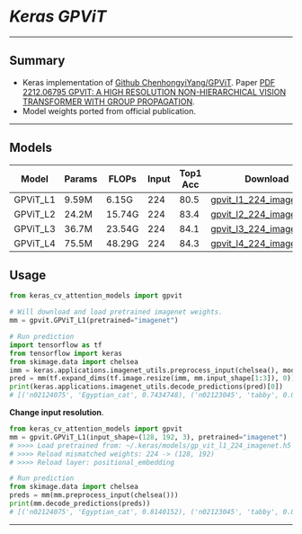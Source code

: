 # ___Keras GPViT___
***

## Summary
  - Keras implementation of [Github ChenhongyiYang/GPViT](https://github.com/ChenhongyiYang/GPViT). Paper [PDF 2212.06795 GPVIT: A HIGH RESOLUTION NON-HIERARCHICAL VISION TRANSFORMER WITH GROUP PROPAGATION](https://arxiv.org/pdf/2212.06795.pdf).
  - Model weights ported from official publication.
***

## Models
  | Model    | Params | FLOPs  | Input | Top1 Acc | Download |
  | -------- | ------ | ------ | ----- | -------- | -------- |
  | GPViT_L1 | 9.59M  | 6.15G  | 224   | 80.5     | [gpvit_l1_224_imagenet.h5](https://github.com/leondgarse/keras_cv_attention_models/releases/download/gpvit/gpvit_l1_224_imagenet.h5) |
  | GPViT_L2 | 24.2M  | 15.74G | 224   | 83.4     | [gpvit_l2_224_imagenet.h5](https://github.com/leondgarse/keras_cv_attention_models/releases/download/gpvit/gpvit_l2_224_imagenet.h5) |
  | GPViT_L3 | 36.7M  | 23.54G | 224   | 84.1     | [gpvit_l3_224_imagenet.h5](https://github.com/leondgarse/keras_cv_attention_models/releases/download/gpvit/gpvit_l3_224_imagenet.h5) |
  | GPViT_L4 | 75.5M  | 48.29G | 224   | 84.3     | [gpvit_l4_224_imagenet.h5](https://github.com/leondgarse/keras_cv_attention_models/releases/download/gpvit/gpvit_l4_224_imagenet.h5) |
## Usage
  ```py
  from keras_cv_attention_models import gpvit

  # Will download and load pretrained imagenet weights.
  mm = gpvit.GPViT_L1(pretrained="imagenet")

  # Run prediction
  import tensorflow as tf
  from tensorflow import keras
  from skimage.data import chelsea
  imm = keras.applications.imagenet_utils.preprocess_input(chelsea(), mode='torch') # Chelsea the cat
  pred = mm(tf.expand_dims(tf.image.resize(imm, mm.input_shape[1:3]), 0)).numpy()
  print(keras.applications.imagenet_utils.decode_predictions(pred)[0])
  # [('n02124075', 'Egyptian_cat', 0.7434748), ('n02123045', 'tabby', 0.089776225), ...]
  ```
  **Change input resolution**.
  ```py
  from keras_cv_attention_models import gpvit
  mm = gpvit.GPViT_L1(input_shape=(128, 192, 3), pretrained="imagenet")
  # >>>> Load pretrained from: ~/.keras/models/gp_vit_l1_224_imagenet.h5
  # >>>> Reload mismatched weights: 224 -> (128, 192)
  # >>>> Reload layer: positional_embedding

  # Run prediction
  from skimage.data import chelsea
  preds = mm(mm.preprocess_input(chelsea()))
  print(mm.decode_predictions(preds))
  # [('n02124075', 'Egyptian_cat', 0.8140152), ('n02123045', 'tabby', 0.05595901), ...]
  ```
***

